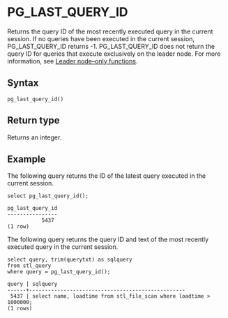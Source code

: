 # PG\_LAST\_QUERY\_ID<a name="PG_LAST_QUERY_ID"></a>

Returns the query ID of the most recently executed query in the current session\. If no queries have been executed in the current session, PG\_LAST\_QUERY\_ID returns \-1\. PG\_LAST\_QUERY\_ID does not return the query ID for queries that execute exclusively on the leader node\. For more information, see [Leader node–only functions](c_SQL_functions_leader_node_only.md)\.

## Syntax<a name="PG_LAST_QUERY_ID-synopsis"></a>

```
pg_last_query_id()
```

## Return type<a name="PG_LAST_QUERY_ID-return-type"></a>

Returns an integer\. 

## Example<a name="PG_LAST_QUERY_ID-example"></a>

The following query returns the ID of the latest query executed in the current session\. 

```
select pg_last_query_id();

pg_last_query_id
----------------
           5437
(1 row)
```

The following query returns the query ID and text of the most recently executed query in the current session\.

```
select query, trim(querytxt) as sqlquery
from stl_query
where query = pg_last_query_id();

query | sqlquery
------+--------------------------------------------------
 5437 | select name, loadtime from stl_file_scan where loadtime > 1000000;
(1 rows)
```